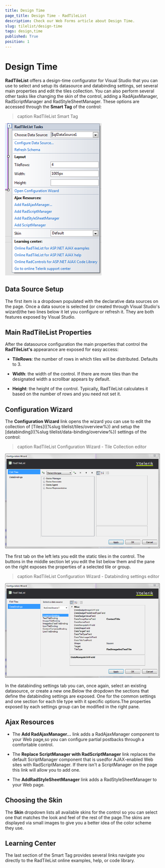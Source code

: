 ```yaml
---
title: Design Time
page_title: Design Time - RadTileList
description: Check our Web Forms article about Design Time.
slug: tilelist/design-time
tags: design,time
published: True
position: 1
---
```


# Design Time



**RadTileList** offers a design-time configurator for Visual Studio that you can use to select and setup its datasource and databinding settings, set several main properties	and edit the tiles collection. You can also perform several other tasks like changing the skin of the control,	adding a RadAjaxManager, RadScriptManager and RadStyleSheetManager.	These options are accessed through the **Smart Tag** of the control:

>caption RadTileList Smart Tag

![tilelist-design-time-smart-tag](images/tilelist-design-time-smart-tag.png)

## Data Source Setup

The first item is a dropdown populated with the declarative data sources on the page. Once a data source is selected (or created through Visual Studio's wizard)the two lines below it let you configure or refresh it. They are both features exposed by Visual Studio.

## Main RadTileList Properties

After the datasource configuration the main properties that control the **RadTileList's** appearance are exposed for easy access:

* **TileRows**: the number of rows in which tiles will be distributed. Defaults to 3.

* **Width**: the width of the control. If there are more tiles than the designated width a scrollbar appears by default.

* **Height**: the height of the control. Typically, RadTileList calculates it based on the number of rows and you need not set it.

## Configuration Wizard

The **Configuration Wizard** link opens the wizard you can use to edit the collection of [Tiles]({%slug tilelist/tiles/overview%}) and setup the [databinding]({%slug tilelist/data-binding/overview%}) settings of the control:
>caption RadTileList Configuration Wizard - Tile Collection editor

![tilelist-design-time-configuration-wizard-tiles-collection](images/tilelist-design-time-configuration-wizard-tiles-collection.png)

The first tab on the left lets you edit the static tiles in the control. The buttons in the middle section let you edit the list below them and the pane on the right exposes the properties of a selected tile or group.


>caption RadTileList Configuration Wizard - Databinding settings editor

![tilelist-design-time-configuration-wizard-databinding-settings](images/tilelist-design-time-configuration-wizard-databinding-settings.png)

In the databinding settings tab you can, once again, select an existing datasource, or create a new one.Below the dropdown the sections that define the databinding settings are exposed. One for the common settings and one section for each tile type with it specific options.The properties exposed by each settings group can be modified in the right pane.

## Ajax Resources

* The **Add RadAjaxManager...** link adds a RadAjaxManager component to your Web page,so you can configure partial postbacks through a comfortable control.

* The **Replace ScriptManager with RadScriptManager** link replaces the default ScriptManager component that is usedfor AJAX-enabled Web sites with RadScriptManager. If there isn't a ScriptManager on the page this link will allow you to add one.

* The **AddRadStyleSheetManager** link adds a RadStyleSheetManager to your Web page.

## Choosing the Skin

The **Skin** dropdown lists all available skins for the control so you can select one that matches the look and feel of the rest of the page.The skins are displayed via small images to give you a better idea of the color scheme they use.

## Learning Center

The last section of the Smart Tag provides several links navigate you directly to the RadTileList online examples, help, or code library.
